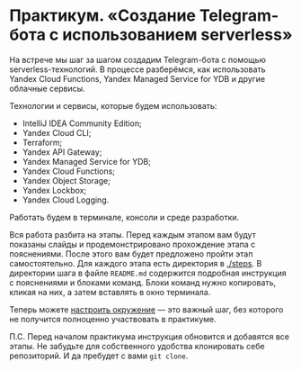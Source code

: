 # Практикум.  «Создание Telegram-бота с использованием serverless»

На встрече мы шаг за шагом создадим Telegram-бота с помощью serverless-технологий. 
В процессе разберёмся, как использовать Yandex Cloud Functions, 
Yandex Managed Service for YDB и другие облачные сервисы.

Технологии и сервисы, которые будем использовать:

* IntelliJ IDEA Community Edition;
* Yandex Cloud CLI;
* Terraform;
* Yandex API Gateway;
* Yandex Managed Service for YDB;
* Yandex Cloud Functions;
* Yandex Object Storage;
* Yandex Lockbox;
* Yandex Cloud Logging.

Работать будем в терминале, консоли и среде разработки. 

Вся работа разбита на этапы. Перед каждым этапом вам будут показаны слайды и продемонстрировано прохождение этапа с
пояснениями. После этого вам будет предложено пройти этап самостоятельно. Для каждого этапа есть директория
в [./steps](./steps). В директории шага в файле `README.md` содержится подробная инструкция с пояснениями и блоками команд. Блоки
команд нужно копировать, кликая на них, а затем вставлять в окно терминала.

Теперь можете [настроить окружение](./steps/00-init/README.md) — это важный шаг, 
без которого не получится полноценно участвовать в практикуме.

П.С. Перед началом практикума инструкция обновится и добавятся все этапы.
Не забудьте для собственного удобства клонировать себе репозиторий. И да пребудет с вами `git clone`.

    


